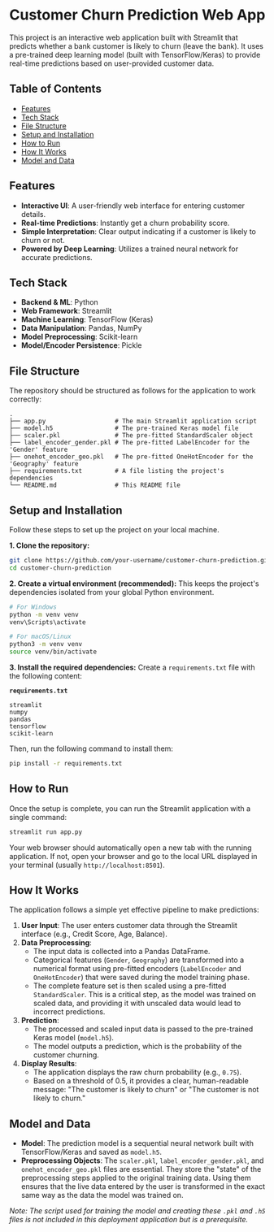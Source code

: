 # Customer Churn Prediction Web App

This project is an interactive web application built with Streamlit that predicts whether a bank customer is likely to churn (leave the bank). It uses a pre-trained deep learning model (built with TensorFlow/Keras) to provide real-time predictions based on user-provided customer data.

  <!-- You can replace this with a real screenshot of your app -->

## Table of Contents
- [Features](#features)
- [Tech Stack](#tech-stack)
- [File Structure](#file-structure)
- [Setup and Installation](#setup-and-installation)
- [How to Run](#how-to-run)
- [How It Works](#how-it-works)
- [Model and Data](#model-and-data)

## Features

-   **Interactive UI**: A user-friendly web interface for entering customer details.
-   **Real-time Predictions**: Instantly get a churn probability score.
-   **Simple Interpretation**: Clear output indicating if a customer is likely to churn or not.
-   **Powered by Deep Learning**: Utilizes a trained neural network for accurate predictions.

## Tech Stack

-   **Backend & ML**: Python
-   **Web Framework**: Streamlit
-   **Machine Learning**: TensorFlow (Keras)
-   **Data Manipulation**: Pandas, NumPy
-   **Model Preprocessing**: Scikit-learn
-   **Model/Encoder Persistence**: Pickle

## File Structure

The repository should be structured as follows for the application to work correctly:

```
.
├── app.py                   # The main Streamlit application script
├── model.h5                 # The pre-trained Keras model file
├── scaler.pkl               # The pre-fitted StandardScaler object
├── label_encoder_gender.pkl # The pre-fitted LabelEncoder for the 'Gender' feature
├── onehot_encoder_geo.pkl   # The pre-fitted OneHotEncoder for the 'Geography' feature
├── requirements.txt         # A file listing the project's dependencies
└── README.md                # This README file
```

## Setup and Installation

Follow these steps to set up the project on your local machine.

**1. Clone the repository:**
```bash
git clone https://github.com/your-username/customer-churn-prediction.git
cd customer-churn-prediction
```

**2. Create a virtual environment (recommended):**
This keeps the project's dependencies isolated from your global Python environment.
```bash
# For Windows
python -m venv venv
venv\Scripts\activate

# For macOS/Linux
python3 -m venv venv
source venv/bin/activate
```

**3. Install the required dependencies:**
Create a `requirements.txt` file with the following content:

**`requirements.txt`**
```
streamlit
numpy
pandas
tensorflow
scikit-learn
```

Then, run the following command to install them:
```bash
pip install -r requirements.txt
```

## How to Run

Once the setup is complete, you can run the Streamlit application with a single command:

```bash
streamlit run app.py
```

Your web browser should automatically open a new tab with the running application. If not, open your browser and go to the local URL displayed in your terminal (usually `http://localhost:8501`).

## How It Works

The application follows a simple yet effective pipeline to make predictions:

1.  **User Input**: The user enters customer data through the Streamlit interface (e.g., Credit Score, Age, Balance).
2.  **Data Preprocessing**:
    -   The input data is collected into a Pandas DataFrame.
    -   Categorical features (`Gender`, `Geography`) are transformed into a numerical format using pre-fitted encoders (`LabelEncoder` and `OneHotEncoder`) that were saved during the model training phase.
    -   The complete feature set is then scaled using a pre-fitted `StandardScaler`. This is a critical step, as the model was trained on scaled data, and providing it with unscaled data would lead to incorrect predictions.
3.  **Prediction**:
    -   The processed and scaled input data is passed to the pre-trained Keras model (`model.h5`).
    -   The model outputs a prediction, which is the probability of the customer churning.
4.  **Display Results**:
    -   The application displays the raw churn probability (e.g., `0.75`).
    -   Based on a threshold of 0.5, it provides a clear, human-readable message: "The customer is likely to churn" or "The customer is not likely to churn."

## Model and Data

-   **Model**: The prediction model is a sequential neural network built with TensorFlow/Keras and saved as `model.h5`.
-   **Preprocessing Objects**: The `scaler.pkl`, `label_encoder_gender.pkl`, and `onehot_encoder_geo.pkl` files are essential. They store the "state" of the preprocessing steps applied to the original training data. Using them ensures that the live data entered by the user is transformed in the exact same way as the data the model was trained on.

*Note: The script used for training the model and creating these `.pkl` and `.h5` files is not included in this deployment application but is a prerequisite.*
